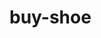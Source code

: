 # buy-shoe

<!DOCTYPE html>
<html lang="en">
<head>
    <meta charset="UTF-8">
    <meta name="viewport" content="width=device-width, initial-scale=1.0">
    <title>Shoe Store</title>
    <style>

        /* Video Background Container */
        .video-container {
            position: fixed;
            top: 0;
            left: 0;
            width: 100%;
            height: 100%;
        }
        .video-container video {
            width: 100%;
            height: 100%;
            object-fit: cover; /* Ensures video covers full screen */
        }
        /* Centered Content */
        .background {
            display: flex;
            justify-content: center;
            align-items: center;
            height: 100vh;
            position: relative;
        }
        .shoee {
            background: rgba(146, 48, 44, 0.4); /* Semi-transparent yellow */
            padding: 20px;
            border-radius: 10px;
            box-shadow: 0px 4px 10px rgba(242, 242, 245,2);
            text-align: center;
        }
        img {
            width: 300px;
            height: 300px;
            object-fit: cover;
            border-radius: 10px;
             background: rgba(146, 48, 44, 0.4);
             box-shadow: 0px 4px 10px rgba(242, 242, 245,2);
        }
        .price {
            font-size: 20px;
            font-weight: bold;
            margin-top: 10px;
            color: white;
        }
        .buttons {
            margin-top: 15px;
            display: flex;
            gap: 15px;
            justify-content: center;
            
        }
        .buttons button {
            padding: 10px 15px;
            font-size: 16px;
            border: 2px solid white;
            cursor: pointer;
            border-radius: 5px;
             box-shadow: 0px 4px 10px rgba(242, 242, 245,2);
        }
        .btn1 {
            background-color: #28a745;
            color: white;
        }
        .btn2 {
            background-color: #007bff;
            color: white;
        }
        .buttons button:hover {
            opacity: 0.8;
            background-color: green;
            color: black;
        }
        .buttons .btn2:hover{
            background-color: #284796;
            color: black;
        }
    </style>
</head>
<body>
    <!-- Video Background -->
    <div class="video-container">
        <video autoplay loop muted>
            <source src="istockphoto-1078964184-640_adpp_is.mp4" >
        </video>
    </div>

    <!-- card and content -->
    <div class="background">
        <div class="shoee"> 
            <div class="image">
                <img src="domino-studio-164_6wVEHfI-unsplash.jpg" alt="Shoe">
            </div>
            <div class="price">UNDER $999</div>
            <form class="buttons">
                <button type="submit" class="btn1">Buy Now</button>
                <button type="submit" class="btn2">Add to Cart</button>
            </form>
        </div>
    </div>
</body>
</html>
